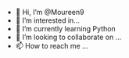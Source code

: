 - 👋 Hi, I’m @Moureen9
- 👀 I’m interested in...
- 🌱 I’m currently learning Python
- 💞️ I’m looking to collaborate on ...
- 📫 How to reach me ...

<!---
Moureen9/Moureen9 is a ✨ special ✨ repository because its `README.md` (this file) appears on your GitHub profile.
You can click the Preview link to take a look at your changes.
--->
